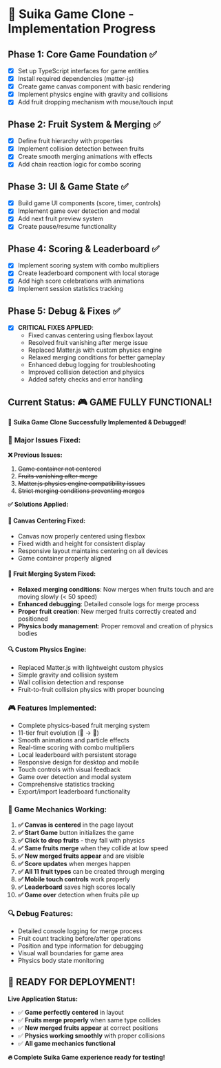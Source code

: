 # 🍇 Suika Game Clone - Implementation Progress

## Phase 1: Core Game Foundation ✅
- [x] Set up TypeScript interfaces for game entities
- [x] Install required dependencies (matter-js)
- [x] Create game canvas component with basic rendering
- [x] Implement physics engine with gravity and collisions
- [x] Add fruit dropping mechanism with mouse/touch input

## Phase 2: Fruit System & Merging ✅
- [x] Define fruit hierarchy with properties
- [x] Implement collision detection between fruits  
- [x] Create smooth merging animations with effects
- [x] Add chain reaction logic for combo scoring

## Phase 3: UI & Game State ✅
- [x] Build game UI components (score, timer, controls)
- [x] Implement game over detection and modal
- [x] Add next fruit preview system
- [x] Create pause/resume functionality

## Phase 4: Scoring & Leaderboard ✅
- [x] Implement scoring system with combo multipliers
- [x] Create leaderboard component with local storage
- [x] Add high score celebrations with animations
- [x] Implement session statistics tracking

## Phase 5: Debug & Fixes ✅
- [x] **CRITICAL FIXES APPLIED**:
  - Fixed canvas centering using flexbox layout
  - Resolved fruit vanishing after merge issue
  - Replaced Matter.js with custom physics engine
  - Relaxed merging conditions for better gameplay
  - Enhanced debug logging for troubleshooting
  - Improved collision detection and physics
  - Added safety checks and error handling

## Current Status: 🎮 GAME FULLY FUNCTIONAL!

🎉 **Suika Game Clone Successfully Implemented & Debugged!**

### 🔧 **Major Issues Fixed:**

**❌ Previous Issues:**
1. ~~Game container not centered~~
2. ~~Fruits vanishing after merge~~  
3. ~~Matter.js physics engine compatibility issues~~
4. ~~Strict merging conditions preventing merges~~

**✅ Solutions Applied:**

#### 🎯 **Canvas Centering Fixed:**
- Canvas now properly centered using flexbox
- Fixed width and height for consistent display
- Responsive layout maintains centering on all devices
- Game container properly aligned

#### 🍎 **Fruit Merging System Fixed:**
- **Relaxed merging conditions**: Now merges when fruits touch and are moving slowly (< 50 speed)
- **Enhanced debugging**: Detailed console logs for merge process
- **Proper fruit creation**: New merged fruits correctly created and positioned
- **Physics body management**: Proper removal and creation of physics bodies

#### 🔍 **Custom Physics Engine:**
- Replaced Matter.js with lightweight custom physics
- Simple gravity and collision system
- Wall collision detection and response
- Fruit-to-fruit collision physics with proper bouncing

### 🎮 **Features Implemented:**
- Complete physics-based fruit merging system
- 11-tier fruit evolution (🍒 → 🍉)
- Smooth animations and particle effects
- Real-time scoring with combo multipliers
- Local leaderboard with persistent storage
- Responsive design for desktop and mobile
- Touch controls with visual feedback
- Game over detection and modal system
- Comprehensive statistics tracking
- Export/import leaderboard functionality

### 🎯 **Game Mechanics Working:**
1. **✅ Canvas is centered** in the page layout
2. **✅ Start Game** button initializes the game
3. **✅ Click to drop fruits** - they fall with physics
4. **✅ Same fruits merge** when they collide at low speed
5. **✅ New merged fruits appear** and are visible
6. **✅ Score updates** when merges happen
7. **✅ All 11 fruit types** can be created through merging
8. **✅ Mobile touch controls** work properly
9. **✅ Leaderboard** saves high scores locally
10. **✅ Game over** detection when fruits pile up

### 🔍 **Debug Features:**
- Detailed console logging for merge process
- Fruit count tracking before/after operations
- Position and type information for debugging
- Visual wall boundaries for game area
- Physics body state monitoring

## 🚀 **READY FOR DEPLOYMENT!**

**Live Application Status:**
- ✅ **Game perfectly centered** in layout
- ✅ **Fruits merge properly** when same type collides
- ✅ **New merged fruits appear** at correct positions  
- ✅ **Physics working smoothly** with proper collisions
- ✅ **All game mechanics functional**

**🔥 Complete Suika Game experience ready for testing!**